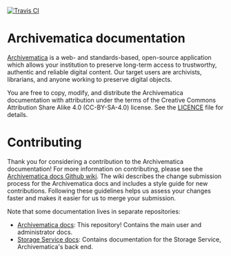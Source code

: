 [![Travis CI](https://travis-ci.org/artefactual/archivematica-docs.svg?branch=1.8)](https://travis-ci.org/artefactual/archivematica-docs)

# Archivematica documentation

[Archivematica](https://www.archivematica.org/en/) is a web- and standards-based, open-source application which allows your institution to preserve long-term access to trustworthy, authentic and reliable digital content.
Our target users are archivists, librarians, and anyone working to preserve digital objects.

You are free to copy, modify, and distribute the Archivematica documentation with attribution under the terms of the Creative Commons Attribution Share Alike 4.0 (CC-BY-SA-4.0) license.
See the [LICENCE](LICENCE) file for details.

# Contributing

Thank you for considering a contribution to the Archivematica documentation!
For more information on contributing, please see the [Archivematica docs Github wiki](https://github.com/artefactual/archivematica-docs/wiki).
The wiki describes the change submission process for the Archivematica docs and includes a style guide for new contributions.
Following these guidelines helps us assess your changes faster and makes it easier for us to merge your submission.

Note that some documentation lives in separate repositories:

* [Archivematica docs](https://github.com/artefactual/archivematica-docs): This repository! Contains the main user and administrator docs.
* [Storage Service docs](https://github.com/artefactual/archivematica-storage-service-docs): Contains documentation for the Storage Service, Archivematica's back end.
